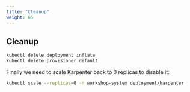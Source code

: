 ```yaml
---
title: "Cleanup"
weight: 65
---
```


## Cleanup

```bash wait=30 timeout=120
kubectl delete deployment inflate
kubectl delete provisioner default
```

Finally we need to scale Karpenter back to 0 replicas to disable it:

```bash
kubectl scale --replicas=0 -n workshop-system deployment/karpenter
```